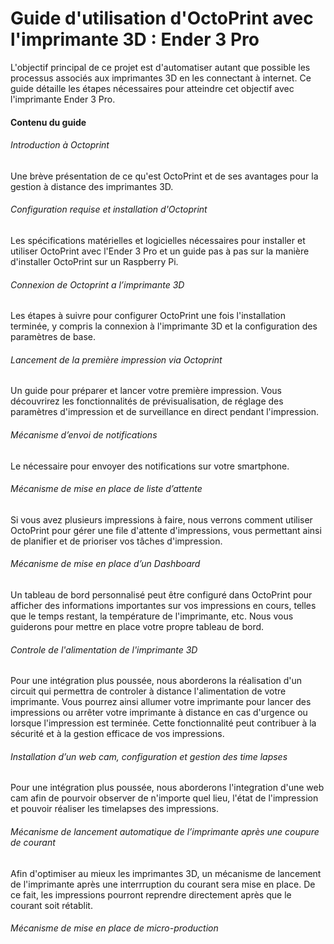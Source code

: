 # Guide d'utilisation d'OctoPrint avec l'imprimante 3D : Ender 3 Pro

L'objectif principal de ce projet est d'automatiser autant que possible les processus associés aux imprimantes 3D en les connectant à internet. Ce guide détaille les étapes nécessaires pour atteindre cet objectif avec l'imprimante Ender 3 Pro.

#### Contenu du guide

###### Introduction à Octoprint
Une brève présentation de ce qu'est OctoPrint et de ses avantages pour la gestion à distance des imprimantes 3D.

###### Configuration requise et installation d'Octoprint
Les spécifications matérielles et logicielles nécessaires pour installer et utiliser OctoPrint avec l'Ender 3 Pro et un guide pas à pas sur la manière d'installer OctoPrint sur un Raspberry Pi.

###### Connexion de Octoprint a l’imprimante 3D
 Les étapes à suivre pour configurer OctoPrint une fois l'installation terminée, y compris la connexion à l'imprimante 3D et la configuration des paramètres de base.

###### Lancement de la première impression via Octoprint
Un guide pour préparer et lancer votre première impression. Vous découvrirez les fonctionnalités de prévisualisation, de réglage des paramètres d'impression et de surveillance en direct pendant l'impression.

###### Mécanisme d’envoi de notifications
Le nécessaire pour envoyer des notifications sur votre smartphone.

###### Mécanisme de mise en place de liste d’attente
Si vous avez plusieurs impressions à faire, nous verrons comment utiliser OctoPrint pour gérer une file d'attente d'impressions, vous permettant ainsi de planifier et de prioriser vos tâches d'impression.

###### Mécanisme de mise en place d’un Dashboard
Un tableau de bord personnalisé peut être configuré dans OctoPrint pour afficher des informations importantes sur vos impressions en cours, telles que le temps restant, la température de l'imprimante, etc. Nous vous guiderons pour mettre en place votre propre tableau de bord.

###### Controle de l'alimentation de l'imprimante 3D
Pour une intégration plus poussée, nous aborderons la réalisation d'un circuit qui permettra de controler à distance l'alimentation de votre imprimante. Vous pourrez ainsi allumer votre imprimante pour lancer des impressions ou arrêter votre imprimante à distance en cas d'urgence ou lorsque l'impression est terminée. Cette fonctionnalité peut contribuer à la sécurité et à la gestion efficace de vos impressions.

###### Installation d’un web cam, configuration et gestion des time lapses
Pour une intégration plus poussée, nous aborderons l'integration d'une web cam afin de pourvoir observer de n'importe quel lieu, l'état de l'impression et pouvoir réaliser les timelapses des impressions.

###### Mécanisme de lancement automatique de l’imprimante après une coupure de courant
Afin d'optimiser au mieux les imprimantes 3D, un mécanisme de lancement de l'imprimante après une interrruption du courant sera mise en place. De ce fait, les impressions pourront reprendre directement après que le courant soit rétablit.

###### Mécanisme de mise en place de micro-production


